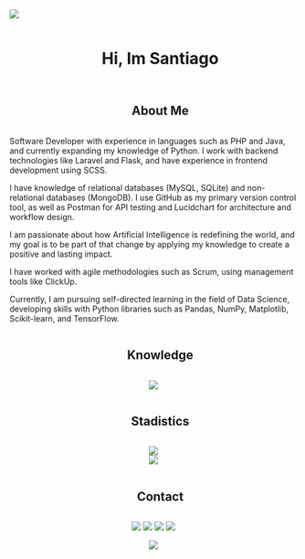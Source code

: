 


<!--horizontal divider(gradiant)-->
<img src="https://user-images.githubusercontent.com/73097560/115834477-dbab4500-a447-11eb-908a-139a6edaec5c.gif">

<!--h1 without bottom border-->
<div id="user-content-toc">
  <ul align="center">
    <summary><h1 style="display: inline-block;">Hi, Im Santiago</h1></summary>
  </ul>
</div>


<!--h2 without bottom border-->
<div id="user-content-toc">
  <ul align="center">
    <summary><h2 style="display: inline-block">About Me</h2></summary>
  </ul>
</div>


<!--Intro start-->
<p>Software Developer with experience in languages ​​such as PHP and Java, and currently expanding my knowledge of Python. I work with backend technologies like Laravel and Flask, and have experience in frontend development using SCSS.

I have knowledge of relational databases (MySQL, SQLite) and non-relational databases (MongoDB). I use GitHub as my primary version control tool, as well as Postman for API testing and Lucidchart for architecture and workflow design.

I am passionate about how Artificial Intelligence is redefining the world, and my goal is to be part of that change by applying my knowledge to create a positive and lasting impact.

I have worked with agile methodologies such as Scrum, using management tools like ClickUp.

Currently, I am pursuing self-directed learning in the field of Data Science, developing skills with Python libraries such as Pandas, NumPy, Matplotlib, Scikit-learn, and TensorFlow.</p>
<!--Intro end-->



<!--- stats & Trophy (start) -->
<p align="center">
  <!--- stats (start) -->
<table align="center">
<tr border="none">


<!--h1 without bottom border-->
<div id="user-content-toc">
  <ul align="center">
    <summary><h2 style="display: inline-block">Knowledge</h2></summary>
  </ul>
</div>
<!--tech stack icons-->
<p align="center">
  <a href="https://skillicons.dev">
    <img src="https://skillicons.dev/icons?i=css,html,scss,java,py,php,mongodb,mysql,postman,vscode,git,github,discord,laravel,flask,ubuntu&perline=8" />
  </a>
</p>

<div id="user-content-toc">
  <ul align="center">
    <summary><h2 style="display: inline-block">Stadistics</h2></summary>
  </ul>
</div>

<div align="center">
  <img src="https://github-readme-stats.vercel.app/api/top-langs/?username=NotSangi&theme=dark&layout=compact"/>
</div>

<div align="center">
  <img src="https://github-readme-streak-stats.herokuapp.com/?user=NotSangi&theme=radical"/>  
</div>


<!-- Connect with me -->
<!--h2 without bottom border-->
<div id="user-content-toc">
  <ul align="center">
    <summary><h2 style="display: inline-block">Contact</h2></summary>
  </ul>
</div>

<!--icons and links-->
<p align="center">
<a href="https://discord.com/users/602328078026539020"><img src="https://img.shields.io/badge/-0077B5?style=flat&logo=Discord&logoColor=white"/></a>
<a href="mailto:gironlozano1975@gmail.com"><img src="https://img.shields.io/badge/-D14836?style=flat&logo=Gmail&logoColor=white"/></a>
<a href="https://www.instagram.com/sgl21_2003/"><img src="https://img.shields.io/badge/-E4405F?style=flat&logo=Instagram&logoColor=white"/></a>
<a href="https://www.facebook.com/santiagogiron2003"><img src="https://img.shields.io/badge/-1877F2?style=flat&logo=Facebook&logoColor=white"/></a>
</p>
<p align="center">
<a href="https://www.linkedin.com/in/santiago-giron-lozano-b43272255/"><img src="https://img.shields.io/badge/-LinkedIn-0077B5?style=flat&logo=Linkedin&logoColor=white"/></a>
</p>




